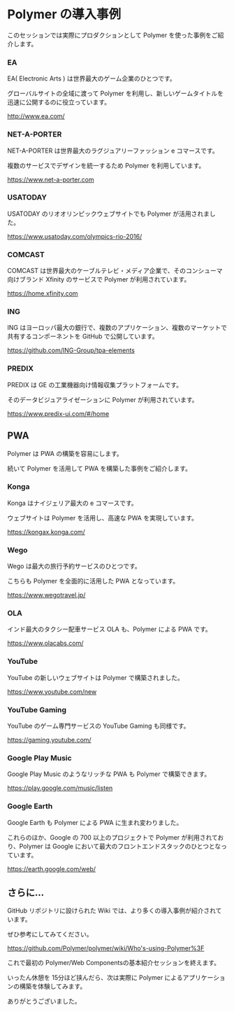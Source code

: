 # Polymer の導入事例

このセッションでは実際にプロダクションとして Polymer を使った事例をご紹介します。

### EA

EA( Electronic Arts ) は世界最大のゲーム企業のひとつです。

グローバルサイトの全域に渡って Polymer を利用し、新しいゲームタイトルを迅速に公開するのに役立っています。

http://www.ea.com/

### NET-A-PORTER

NET-A-PORTER は世界最大のラグジュアリーファッション e コマースです。

複数のサービスでデザインを統一するため Polymer を利用しています。

https://www.net-a-porter.com

### USATODAY

USATODAY のリオオリンピックウェブサイトでも Polymer が活用されました。

https://www.usatoday.com/olympics-rio-2016/

### COMCAST

COMCAST は世界最大のケーブルテレビ・メディア企業で、そのコンシューマ向けブランド Xfinity のサービスで Polymer が利用されています。

https://home.xfinity.com

### ING

ING はヨーロッパ最大の銀行で、複数のアプリケーション、複数のマーケットで共有するコンポーネントを GitHub で公開しています。

https://github.com/ING-Group/tpa-elements

### PREDIX

PREDIX は GE の工業機器向け情報収集プラットフォームです。

そのデータビジュアライゼーションに Polymer が利用されています。

https://www.predix-ui.com/#/home

## PWA

Polymer は PWA の構築を容易にします。

続いて Polymer を活用して PWA を構築した事例をご紹介します。

### Konga

Konga はナイジェリア最大の e コマースです。

ウェブサイトは Polymer を活用し、高速な PWA を実現しています。

https://kongax.konga.com/

### Wego

Wego は最大の旅行予約サービスのひとつです。

こちらも Polymer を全面的に活用した PWA となっています。

https://www.wegotravel.jp/

### OLA

インド最大のタクシー配車サービス OLA も、Polymer による PWA です。

https://www.olacabs.com/

### YouTube

YouTube の新しいウェブサイトは Polymer で構築されました。

https://www.youtube.com/new

### YouTube Gaming

YouTube のゲーム専門サービスの YouTube Gaming も同様です。

https://gaming.youtube.com/

### Google Play Music

Google Play Music のようなリッチな PWA も Polymer で構築できます。

https://play.google.com/music/listen

### Google Earth

Google Earth も Polymer による PWA に生まれ変わりました。

これらのほか、Google の 700 以上のプロジェクトで Polymer が利用されており、Polymer は Google において最大のフロントエンドスタックのひとつとなっています。

https://earth.google.com/web/

## さらに...

GitHub リポジトリに設けられた Wiki では、より多くの導入事例が紹介されています。

ぜひ参考にしてみてください。

https://github.com/Polymer/polymer/wiki/Who's-using-Polymer%3F

これで最初の Polymer/Web Componentsの基本紹介セッションを終えます。

いったん休憩を 15分ほど挟んだら、次は実際に Polymer によるアプリケーションの構築を体験してみます。

ありがとうございました。
